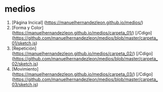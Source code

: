 # medios
1. [Página Incical] (https://manuelhernandezleon.github.io/medios/)
2. [Forma y Color] (https://manuelhernandezleon.github.io/medios/carpeta_01/) [/Cdigo]   (https://github.com/manuelhernandezleon/medios/blob/master/carpeta_01/sketch.js)
3. [Repetición] (https://manuelhernandezleon.github.io/medios/carpeta_02/) [/Cdigo] (https://github.com/manuelhernandezleon/medios/blob/master/carpeta_02/sketch.js)
4. [Movimiento] (https://manuelhernandezleon.github.io/medios/carpeta_03/) [/Cdigo] (https://github.com/manuelhernandezleon/medios/blob/master/carpeta_03/sketch.js)
